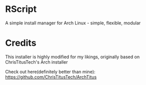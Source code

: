# RScript
 A simple install manager for Arch Linux - simple, flexible, modular

# Credits
 This installer is highly modified for my likings, originally based on ChrisTitusTech's Arch installer

 Check out here(definitely better than mine): https://github.com/ChrisTitusTech/ArchTitus
